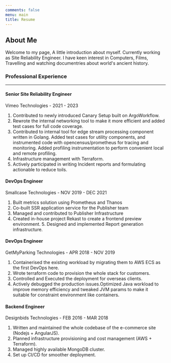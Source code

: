 ```yaml
---
comments: false
menu: main
title: Resume
---
```


## About Me

Welcome to my page, A little introduction about myself. Currently working as Site Reliability Engineer.
I have keen interest in Computers, Films, Travelling and watching documentries about world's ancient history.

### Professional Experience
--- 
#### Senior Site Reliability Engineer
Vimeo Technologies - 2021 - 2023

1. Contributed to newly introduced Canary Setup built on ArgoWorkflow.
2. Rewrote the internal networking tool to make it more efficient and added test cases for full code coverage. 
3. Contributed to internal tool for edge stream processing component written in Golang. Added test cases for utility components, and instrumented code with opencensus/prometheus for tracing and monitoring. Added profiling instrumentation to perform convenient local and remote profiling.
4. Infrastructure management with Terraform.
5. Actively participated in writing Incident reports and formulating actionable to reduce toils.


#### DevOps Engineer
Smallcase Technologies - NOV 2019 - DEC 2021 

1. Built metrics solution using Prometheus and Thanos
2. Co-built SSR application service for the Publisher team
3. Managed and contributed to Publisher Infrastructure
4. Created in-house project Rekast to create a frontend preview environment. 5. Designed and implemented Report generation infrastructure.


#### DevOps Engineer
GetMyParking Technologies - APR 2018 - NOV 2019

1. Containerised the existing workload by migrating them to AWS ECS as the first DevOps here.
2. Wrote terraform code to provision the whole stack for customers.
3. Controlled and Executed the deployment for overseas clients.
4. Actively debugged the production issues.Optimized Java workload to improve memory efficiency and tweaked JVM params to make it suitable for constraint environment like containers.


#### Backend Engineer
Designbids Technologies - FEB 2016 - MAR 2018

1. Written and maintained the whole codebase of the e-commerce site (Nodejs + AngularJS). 
2. Planned infrastructure provisioning and cost management (AWS + Terraform).
3. Managed highly available MongoDB cluster.
4. Set up CI/CD for smoother deployment.